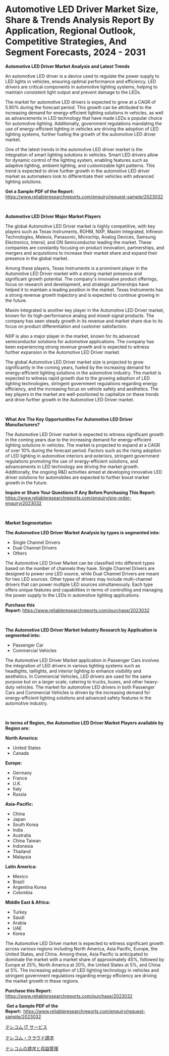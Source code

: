 <p><h1>Automotive LED Driver Market Size, Share & Trends Analysis Report By Application, Regional Outlook, Competitive Strategies, And Segment Forecasts, 2024 - 2031</h1></p><p><strong>Automotive LED Driver Market Analysis and Latest Trends</strong></p>
<p><p>An automotive LED driver is a device used to regulate the power supply to LED lights in vehicles, ensuring optimal performance and efficiency. LED drivers are critical components in automotive lighting systems, helping to maintain consistent light output and prevent damage to the LEDs.</p><p>The market for automotive LED drivers is expected to grow at a CAGR of 5.90% during the forecast period. This growth can be attributed to the increasing demand for energy-efficient lighting solutions in vehicles, as well as advancements in LED technology that have made LEDs a popular choice for automotive lighting. Additionally, government regulations mandating the use of energy-efficient lighting in vehicles are driving the adoption of LED lighting systems, further fueling the growth of the automotive LED driver market.</p><p>One of the latest trends in the automotive LED driver market is the integration of smart lighting solutions in vehicles. Smart LED drivers allow for dynamic control of the lighting system, enabling features such as adaptive lighting, ambient lighting, and customizable light patterns. This trend is expected to drive further growth in the automotive LED driver market as automakers look to differentiate their vehicles with advanced lighting solutions.</p></p>
<p><strong>Get a Sample PDF of the Report:&nbsp;</strong> <a href="https://www.reliableresearchreports.com/enquiry/request-sample/2023032">https://www.reliableresearchreports.com/enquiry/request-sample/2023032</a></p>
<p>&nbsp;</p>
<p><strong>Automotive LED Driver Major Market Players</strong></p>
<p><p>The global Automotive LED Driver market is highly competitive, with key players such as Texas Instruments, ROHM, NXP, Maxim Integrated, Infineon Technologies, Melexis, Panasonic, Microchip, Analog Devices, Samsung Electronics, Intersil, and ON Semiconductor leading the market. These companies are constantly focusing on product innovation, partnerships, and mergers and acquisitions to increase their market share and expand their presence in the global market.</p><p>Among these players, Texas Instruments is a prominent player in the Automotive LED Driver market with a strong market presence and significant growth potential. The company's innovative product offerings, focus on research and development, and strategic partnerships have helped it to maintain a leading position in the market. Texas Instruments has a strong revenue growth trajectory and is expected to continue growing in the future.</p><p>Maxim Integrated is another key player in the Automotive LED Driver market, known for its high-performance analog and mixed-signal products. The company has seen steady growth in its revenue and market share due to its focus on product differentiation and customer satisfaction.</p><p>NXP is also a major player in the market, known for its advanced semiconductor solutions for automotive applications. The company has been experiencing strong revenue growth and is expected to witness further expansion in the Automotive LED Driver market.</p><p>The global Automotive LED Driver market size is projected to grow significantly in the coming years, fueled by the increasing demand for energy-efficient lighting solutions in the automotive industry. The market is expected to witness rapid growth due to the growing adoption of LED lighting technologies, stringent government regulations regarding energy efficiency, and the increasing focus on vehicle safety and aesthetics. The key players in the market are well-positioned to capitalize on these trends and drive further growth in the Automotive LED Driver market.</p></p>
<p>&nbsp;</p>
<p><strong>What Are The Key Opportunities For Automotive LED Driver Manufacturers?</strong></p>
<p><p>The Automotive LED Driver market is expected to witness significant growth in the coming years due to the increasing demand for energy-efficient lighting solutions in vehicles. The market is projected to expand at a CAGR of over 10% during the forecast period. Factors such as the rising adoption of LED lighting in automotive interiors and exteriors, stringent government regulations promoting the use of energy-efficient solutions, and advancements in LED technology are driving the market growth. Additionally, the ongoing R&D activities aimed at developing innovative LED driver solutions for automobiles are expected to further boost market growth in the future.</p></p>
<p><strong>Inquire or Share Your Questions If Any Before Purchasing This Report:</strong> <a href="https://www.reliableresearchreports.com/enquiry/pre-order-enquiry/2023032">https://www.reliableresearchreports.com/enquiry/pre-order-enquiry/2023032</a></p>
<p>&nbsp;</p>
<p><strong>Market Segmentation</strong></p>
<p><strong>The Automotive LED Driver Market Analysis by types is segmented into:</strong></p>
<p><ul><li>Single Channel Drivers</li><li>Dual Channel Drivers</li><li>Others</li></ul></p>
<p><p>The Automotive LED Driver Market can be classified into different types based on the number of channels they have. Single Channel Drivers are designed to power one LED source, while Dual Channel Drivers are meant for two LED sources. Other types of drivers may include multi-channel drivers that can power multiple LED sources simultaneously. Each type offers unique features and capabilities in terms of controlling and managing the power supply to the LEDs in automotive lighting applications.</p></p>
<p><strong>Purchase this Report:&nbsp;</strong><a href="https://www.reliableresearchreports.com/purchase/2023032">https://www.reliableresearchreports.com/purchase/2023032</a></p>
<p>&nbsp;</p>
<p><strong>The Automotive LED Driver Market Industry Research by Application is segmented into:</strong></p>
<p><ul><li>Passenger Car</li><li>Commercial Vehicles</li></ul></p>
<p><p>The Automotive LED Driver Market application in Passenger Cars involves the integration of LED drivers in various lighting systems such as headlights, taillights, and interior lighting to enhance visibility and aesthetics. In Commercial Vehicles, LED drivers are used for the same purpose but on a larger scale, catering to trucks, buses, and other heavy-duty vehicles. The market for automotive LED drivers in both Passenger Cars and Commercial Vehicles is driven by the increasing demand for energy-efficient lighting solutions and advanced safety features in the automotive industry.</p></p>
<p>&nbsp;</p>
<p><strong>In terms of Region, the Automotive LED Driver Market Players available by Region are:</strong></p>
<p>
    <p> <strong> North America: </strong>
        <ul>
            <li>United States</li>
            <li>Canada</li>
        </ul>
        </p> 
    <p> <strong> Europe: </strong>
        <ul>
            <li>Germany</li>
            <li>France</li>
            <li>U.K.</li>
            <li>Italy</li>
            <li>Russia</li>
        </ul>
        </p> 
    <p> <strong> Asia-Pacific: </strong>
        <ul>
            <li>China</li>
            <li>Japan</li>
            <li>South Korea</li>
            <li>India</li>
            <li>Australia</li>
            <li>China Taiwan</li>
            <li>Indonesia</li>
            <li>Thailand</li>
            <li>Malaysia</li>
        </ul>
        </p> 
    <p> <strong> Latin America: </strong>
        <ul>
            <li>Mexico</li>
            <li>Brazil</li>
            <li>Argentina Korea</li>
            <li>Colombia</li>
        </ul>
        </p> 
    <p> <strong> Middle East & Africa: </strong>
        <ul>
            <li>Turkey</li>
            <li>Saudi</li>
            <li>Arabia</li>
            <li>UAE</li>
            <li>Korea</li>
        </ul>
    </p>
    </p>
<p><p>The Automotive LED Driver market is expected to witness significant growth across various regions including North America, Asia Pacific, Europe, the United States, and China. Among these, Asia Pacific is anticipated to dominate the market with a market share of approximately 45%, followed by Europe at 25%, North America at 20%, the United States at 5%, and China at 5%. The increasing adoption of LED lighting technology in vehicles and stringent government regulations regarding energy efficiency are driving the market growth in these regions.</p></p>
<p><strong>Purchase this Report: </strong><a href="https://www.reliableresearchreports.com/purchase/2023032">https://www.reliableresearchreports.com/purchase/2023032</a></p>
<p>&nbsp;<strong>Get a Sample PDF of the Report:&nbsp;&nbsp;</strong><a href="https://www.reliableresearchreports.com/enquiry/request-sample/2023032">https://www.reliableresearchreports.com/enquiry/request-sample/2023032</a></p>
<p><strong></strong></p>
<p><p><a href="https://github.com/jkjreqjscoxx7/Market-Research-Report-List-1/blob/main/32006348510.md">テレコム IT サービス</a></p><p><a href="https://github.com/Sophiaard2003/Market-Research-Report-List-1/blob/main/14093828509.md">テレコム・クラウド請求</a></p><p><a href="https://github.com/hilmi-2a/Market-Research-Report-List-1/blob/main/25408858508.md">テレコムの請求と収益管理</a></p></p>